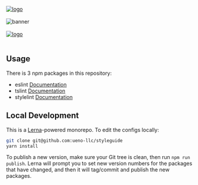 [![logo](https://user-images.githubusercontent.com/937328/50094541-51b19880-020b-11e9-89dd-2de5281c2406.png)](https://ueno.co/?utm_source=github&utm_campaign=styleguide)
<br /><br />
![banner](https://user-images.githubusercontent.com/937328/50094539-51190200-020b-11e9-9097-ff96dab9df96.png)
<br /><br />
[![logo](https://user-images.githubusercontent.com/937328/50091101-49a12b00-0202-11e9-88ab-7f49a59e1c49.png)](https://ueno.co/contact/?utm_source=github&utm_campaign=styleguide)
<br /><br />

## Usage

There is 3 npm packages in this repository:

- eslint [Documentation](./packages/eslint-config/README.md)
- tslint [Documentation](./packages/tslint-config/README.md)
- stylelint [Documentation](./packages/stylelint-config/README.md)

## Local Development

This is a [Lerna](https://github.com/lerna/lerna)-powered monorepo. To edit the configs locally:

```bash
git clone git@github.com:ueno-llc/styleguide
yarn install
```

To publish a new version, make sure your Git tree is clean, then run `npm run publish`. Lerna will prompt you to set new version numbers for the packages that have changed, and then it will tag/commit and publish the new packages.
